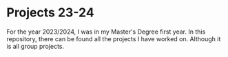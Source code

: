 # Projects 23-24

For the year 2023/2024, I was in my Master's Degree first year.
In this repository, there can be found all the projects I have worked on. Although it is all group projects.
